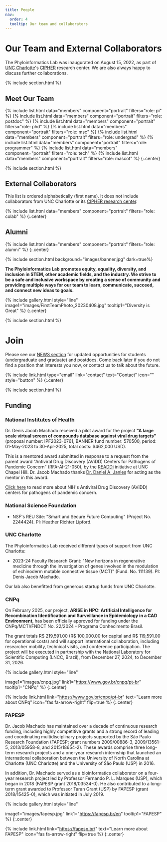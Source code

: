 ```yaml
---
title: People
nav:
  order: 4
  tooltip: Our team and collaborators
---
```


# <i class="fas fa-users"></i>Our Team and External Collaborators

The Phyloinformatics Lab was inaugurated on August 15, 2022, as part of [UNC Charlotte](https://www.charlotte.edu/)'s [CIPHER](https://cipher.charlotte.edu/) research center. We are also always happy to discuss further collaborations.

{% include section.html %}

## Meet Our Team

{% include list.html data="members" component="portrait" filters="role: pi" %}
{% include list.html data="members" component="portrait" filters="role: postdoc" %}
{% include list.html data="members" component="portrait" filters="role: phd" %}
{% include list.html data="members" component="portrait" filters="role: msc" %}
{% include list.html data="members" component="portrait" filters="role: undergrad" %}
{% include list.html data="members" component="portrait" filters="role: programmer" %}
{% include list.html data="members" component="portrait" filters="role: tech" %}
{% include list.html data="members" component="portrait" filters="role: mascot" %}
{:.center}

{% include section.html %}

## External Collaborators

This list is ordered alphabetically (first name). It does not include collaborators from UNC Charlotte or its [CIPHER research center](http://cipher.charlotte.edu/).

{% include list.html data="members" component="portrait" filters="role: colab" %}
{:.center}

## Alumni

{% include list.html data="members" component="portrait" filters="role: alumni" %}
{:.center}

{% include section.html background="images/banner.jpg" dark=true%}

**The Phyloinformatics Lab promotes equity, equality, diversity, and inclusion in STEM, other academic fields, and the industry. We strive to be a safe and inclusive workspace by creating a sense of community and providing multiple ways for our team to learn, communicate, succeed, and connect new ideas to goals.**

{%
include gallery.html
style="line"
image1="images/FirstTeamPhoto_20230408.jpg"
tooltip1="Diversity is Great"
%}
{:.center}

{% include section.html %}

# <i class="fas fa-clipboard"></i>Join

Please see our [NEWS section](https://phyloinformatics.com/news/) for updated opportunities for students (undergraduate and graduate) and postdocs. Come back later if you do not find a position that interests you now, or contact us to talk about the future.

{% include link.html type="email" link="contact" text="Contact" icon="" style="button" %}
{:.center}

{% include section.html %}

## Funding

### National Institutes of Health

Dr. Denis Jacob Machado received a pilot award for the project **"A large scale virtual screen of compounds database against viral drug targets"** (proposal number: IPF2023-0761, BANNER fund number: 570500, period: 01-May-2023 to 30-Apr-2025, total costs: $462,000 USD).

This is a mentored award submitted in response to a request from the parent award "Antiviral Drug Discovery (AViDD) Centers for Pathogens of Pandemic Concern" (RFA-AI-21-050), by the [READDi](https://readdi-ac.org/) initiative at UNC Chapel Hill. Dr. Jacob Machado thanks [Dr. Daniel A. Janies](https://janieslab.github.io/) for acting as the mentor in this award.

[Click here](https://www.niaid.nih.gov/research/antiviral-drug-discovery-centers-pathogens-pandemic-concern) to read more about NIH's Antiviral Drug Discovery (AViDD) centers for pathogens of pandemic concern.

### National Science Foundation

- NSF's REU Site: "Smart and Secure Future Computing" (Project No. 2244424). PI: Heather Richter Lipford.

### UNC Charlotte

The Phyloinformatics Lab received different types of support from UNC Charlotte:

- 2023-24 Faculty Research Grant: "New horizons in regenerative medicine through the investigation of genes involved in the modulation of echinoderm mutable connective tissue (MCT)" (Fund. No. 111139). PI: Denis Jacob Machado.

Our lab also benefitted from generous startup funds from UNC Charlotte.

### CNPq

On February 2025, our project, **ARISE in HPC: Artificial Intelligence for Recombination Identification and Surveillance in Epidemiology in a CAD Environment**, has been officially approved for funding under the CNPq/MCTI/FNDCT No. 22/2024 - Programa Conhecimento Brasil.

The grant totals R$ 219,591.00 (R$ 100,000.00 for capital and R$ 119,591.00 for operational costs) and will support international collaboration, including researcher mobility, technical visits, and conference participation. The project will be executed in partnership with the National Laboratory for Scientific Computing (LNCC, Brazil), from December 27, 2024, to December 31, 2026.

{%
include gallery.html
style="line"

image1="images/cnpq.jpg"
link1="https://www.gov.br/cnpq/pt-br"
tooltip1="CNPq"
%}
{:.center}

{% include link.html link="https://www.gov.br/cnpq/pt-br" text="Learn more about CNPq" icon="fas fa-arrow-right" flip=true %}
{:.center}

### FAPESP

Dr. Jacob Machado has maintained over a decade of continuous research funding, including highly competitive grants and a strong record of leading and coordinating multidisciplinary projects supported by the São Paulo Research Foundation (FAPESP; grant numbers 2009/00886-3, 2009/13561-5, 2013/05958-8, and 2015/18654-2). These awards comprise three long-term research projects and a one-year research internship that launched an international collaboration between the University of North Carolina at Charlotte (UNC Charlotte) and the University of São Paulo (USP) in 2016.

In addition, Dr. Machado served as a bioinformatics collaborator on a four-year research project led by Professor Fernando P. L. Marques (USP), which began in 2018 (FAPESP grant 2018/03534-0). He also contributed to a long-term grant awarded to Professor Taran Grant (USP) by FAPESP (grant 2018/15425-0), which was initiated in July 2019.

{%
  include gallery.html
  style="line"

  image1="images/fapesp.jpg"
  link1="https://fapesp.br/en"
  tooltip1="FAPESP"
%}
{:.center}

{% include link.html link="https://fapesp.br/" text="Learn more about FAPESP" icon="fas fa-arrow-right" flip=true %}
{:.center}
